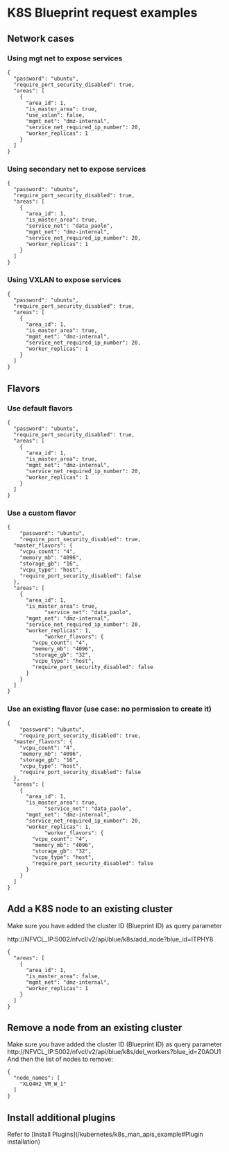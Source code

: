 # K8S Blueprint request examples

## Network cases
### Using mgt net to expose services
```
{
  "password": "ubuntu",
  "require_port_security_disabled": true,
  "areas": [
    {
      "area_id": 1,
      "is_master_area": true,
      "use_vxlan": false,
      "mgmt_net": "dmz-internal",
      "service_net_required_ip_number": 20,
      "worker_replicas": 1
    }
  ]
}
```

### Using secondary net to expose services
```
{
  "password": "ubuntu",
  "require_port_security_disabled": true,
  "areas": [
    {
      "area_id": 1,
      "is_master_area": true,
      "service_net": "data_paolo",
      "mgmt_net": "dmz-internal",
      "service_net_required_ip_number": 20,
      "worker_replicas": 1
    }
  ]
}
```

### Using VXLAN to expose services
```
{
  "password": "ubuntu",
  "require_port_security_disabled": true,
  "areas": [
    {
      "area_id": 1,
      "is_master_area": true,
      "mgmt_net": "dmz-internal",
      "service_net_required_ip_number": 20,
      "worker_replicas": 1
    }
  ]
}
```

## Flavors
### Use default flavors
```
{
  "password": "ubuntu",
  "require_port_security_disabled": true,
  "areas": [
    {
      "area_id": 1,
      "is_master_area": true,
      "mgmt_net": "dmz-internal",
      "service_net_required_ip_number": 20,
      "worker_replicas": 1
    }
  ]
}
```

### Use a custom flavor
```
{
	"password": "ubuntu",
	"require_port_security_disabled": true,
  "master_flavors": {
    "vcpu_count": "4",
    "memory_mb": "4096",
    "storage_gb": "16",
    "vcpu_type": "host",
    "require_port_security_disabled": false
  },
  "areas": [
    {
      "area_id": 1,
      "is_master_area": true,
			"service_net": "data_paolo",
      "mgmt_net": "dmz-internal",
      "service_net_required_ip_number": 20,
      "worker_replicas": 1,
			"worker_flavors": {
        "vcpu_count": "4",
        "memory_mb": "4096",
        "storage_gb": "32",
        "vcpu_type": "host",
        "require_port_security_disabled": false
      }
    }
  ]
}
```

### Use an existing flavor (use case: no permission to create it)
```
{
	"password": "ubuntu",
	"require_port_security_disabled": true,
  "master_flavors": {
    "vcpu_count": "4",
    "memory_mb": "4096",
    "storage_gb": "16",
    "vcpu_type": "host",
    "require_port_security_disabled": false
  },
  "areas": [
    {
      "area_id": 1,
      "is_master_area": true,
			"service_net": "data_paolo",
      "mgmt_net": "dmz-internal",
      "service_net_required_ip_number": 20,
      "worker_replicas": 1,
			"worker_flavors": {
        "vcpu_count": "4",
        "memory_mb": "4096",
        "storage_gb": "32",
        "vcpu_type": "host",
        "require_port_security_disabled": false
      }
    }
  ]
}
```

## Add a K8S node to an existing cluster
Make sure you have added the cluster ID (Blueprint ID) as query parameter

http://NFVCL_IP:5002/nfvcl/v2/api/blue/k8s/add_node?blue_id=ITPHY8

```
{
  "areas": [
    {
      "area_id": 1,
      "is_master_area": false,
      "mgmt_net": "dmz-internal",
      "worker_replicas": 1
    }
  ]
}
```

## Remove a node from an existing cluster
Make sure you have added the cluster ID (Blueprint ID) as query parameter
http://NFVCL_IP:5002/nfvcl/v2/api/blue/k8s/del_workers?blue_id=Z0AOU1
And then the list of nodes to remove:

```
{
  "node_names": [
    "XLQ4H2_VM_W_1"
  ]
}
```

## Install additional plugins
Refer to [Install Plugins](/kubernetes/k8s_man_apis_example#Plugin installation)
